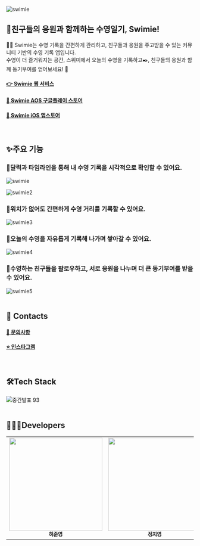 ![swimie](https://github.com/user-attachments/assets/59d8ecc7-70f0-4b47-a6e8-180a77940717)

## 🌊친구들의 응원과 함께하는 수영일기, Swimie!

🏊‍♂️ Swimie는 수영 기록을 간편하게 관리하고, 친구들과 응원을 주고받을 수 있는 커뮤니티 기반의 수영 기록 앱입니다. <br />
수영이 더 즐거워지는 공간, 스위미에서 오늘의 수영을 기록하고✒️, 친구들의 응원과 함께 동기부여를 얻어보세요! 💪

#### <a href="https://swimie.life">👉 Swimie 웹 서비스</a>
#### <a href="https://play.google.com/store/apps/details?id=jiyoung0106.depromeet">📲 Swimie AOS 구글플레이 스토어</a>
#### <a href="https://apps.apple.com/app/swimie/id6670447205">📲 Swimie iOS 앱스토어</a>

<br />

## ✨주요 기능

### 🦭달력과 타임라인을 통해 내 수영 기록을 시각적으로 확인할 수 있어요.

![swimie](https://github.com/user-attachments/assets/5c9b88ec-0e51-4ace-8e15-42a4bd01435d)

![swimie2](https://github.com/user-attachments/assets/acbb5d13-c2bd-4ee3-918a-7d0424abbb36)

### 🦭워치가 없어도 간편하게 수영 거리를 기록할 수 있어요.

![swimie3](https://github.com/user-attachments/assets/4643e798-7cea-48e8-8a75-f757379e3125)

### 🦭오늘의 수영을 자유롭게 기록해 나가며 쌓아갈 수 있어요.

![swimie4](https://github.com/user-attachments/assets/bad7149d-72a6-4695-83c9-c60c25ada78e)

### 🦭수영하는 친구들을 팔로우하고, 서로 응원을 나누며 더 큰 동기부여를 받을 수 있어요.

![swimie5](https://github.com/user-attachments/assets/aa19ce5a-5a60-425c-b364-1aafda4ab5e3)
<br /><br />

## 📲 Contacts

#### <a href="https://docs.google.com/forms/d/11b4SquXH_j-XMhXHK9XVwZTAmWfzllVbZsUZ_uPEPjo/edit">🤔 문의사항</a>

#### <a href="https://www.instagram.com/swimie_app?igsh=MXh3MnJkMG50Y2xxbA%3D%3D&utm_source=qr">⭐️ 인스타그램</a>

<br />

## 🛠️Tech Stack

![중간발표 93](https://github.com/user-attachments/assets/449ff064-e5bb-4351-a9b1-ffe7ca397603)
<br /><br />

## 🧑🏻‍💻Developers

<table>
  <tbody>
    <tr>
      <td align="center"><a href="https://github.com/hjy0951"><img width="250" src="https://github.com/user-attachments/assets/80c37279-348e-43f6-9e63-dce168d3e353" alt=""/><br /><sub><b>허준영</b></sub></a><br /></td>
      <td align="center"><a href="https://github.com/Jungjjeong"><img width="250" src="https://github.com/user-attachments/assets/6b9b873e-438d-49b9-90bb-9c942a584774" alt=""/><br /><sub><b>정지영</b></sub></a><br /></td>
      <td align="center"><a href="https://github.com/summermong"><img width="250" src="https://github.com/user-attachments/assets/906f7575-a190-4f7e-8e04-0255b118880b" alt=""/><br /><sub><b>황 윤</b></sub></a><br /></td>
      <td align="center"><a href="https://github.com/wokbjso"><img width="250" src="https://github.com/user-attachments/assets/d5913f59-547f-46a7-9eb0-606d16f33fc2" alt=""/><br /><sub><b>김현민</b></sub></a><br /></td>
    </tr>
  </tbody>
</table>
